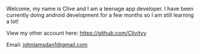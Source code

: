 Welcome, my name is Clive and I am a teenage app developer. I have been currently doing android development for a few months so I am still learning a lot!

View my other account here: https://github.com/Clivityy

Email: johnlamsdan1@gmail.com
